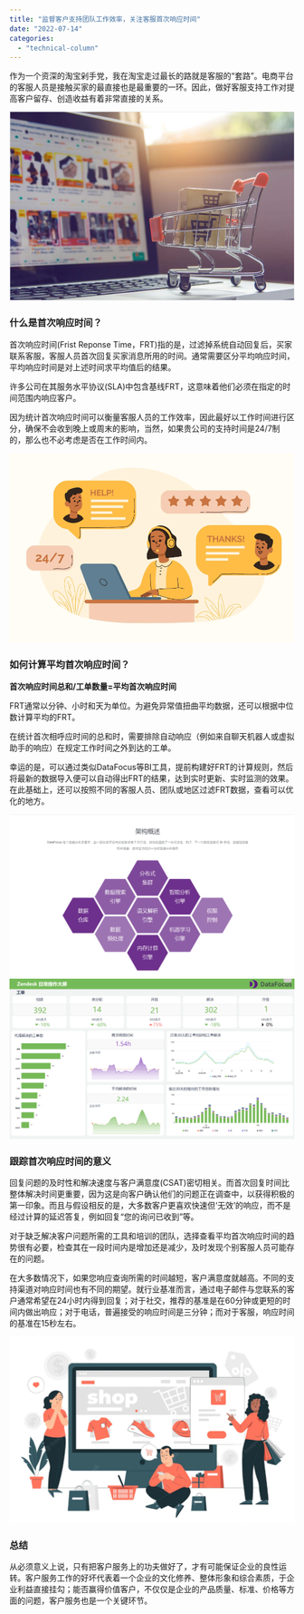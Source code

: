 ```yaml
---
title: "监督客户支持团队工作效率，关注客服首次响应时间"
date: "2022-07-14"
categories: 
  - "technical-column"
---
```


作为一个资深的淘宝剁手党，我在淘宝走过最长的路就是客服的“套路”。电商平台的客服人员是接触买家的最直接也是最重要的一环。因此，做好客服支持工作对提高客户留存、创造收益有着非常直接的关系。

![网购02.png](images/1657809695-02-png.png)

### **什么是首次响应时间？**

首次响应时间(Frist Reponse Time，FRT)指的是，过滤掉系统自动回复后，买家联系客服，客服人员首次回复买家消息所用的时间。通常需要区分平均响应时间，平均响应时间是对上述时间求平均值后的结果。

许多公司在其服务水平协议(SLA)中包含基线FRT，这意味着他们必须在指定的时间范围内响应客户。

因为统计首次响应时间可以衡量客服人员的工作效率，因此最好以工作时间进行区分，确保不会收到晚上或周末的影响，当然，如果贵公司的支持时间是24/7制的，那么也不必考虑是否在工作时间内。

![客户支持.png](images/1657809701-png.png)

### **如何计算平均首次响应时间？**

**首次响应时间总和/工单数量=平均首次响应时间**

FRT通常以分钟、小时和天为单位。为避免异常值扭曲平均数据，还可以根据中位数计算平均的FRT。

在统计首次相呼应时间的总和时，需要排除自动响应（例如来自聊天机器人或虚拟助手的响应）在规定工作时间之外到达的工单。

幸运的是，可以通过类似DataFocus等BI工具，提前构建好FRT的计算规则，然后将最新的数据导入便可以自动得出FRT的结果，达到实时更新、实时监测的效果。在此基础上，还可以按照不同的客服人员、团队或地区过滤FRT数据，查看可以优化的地方。

![mmexport1655947896132.png](images/1657809705-mmexport1655947896132-png.png) ![01Zendesk日常操作大屏.png](images/1657809708-01zendesk-png.png)

### **跟踪首次响应时间的意义**

回复问题的及时性和解决速度与客户满意度(CSAT)密切相关。而首次回复时间比整体解决时间更重要，因为这是向客户确认他们的问题正在调查中，以获得积极的第一印象。而且与假设相反的是，大多数客户更喜欢快速但‘无效’的响应，而不是经过计算的延迟答复，例如回复“您的询问已收到”等。

对于缺乏解决客户问题所需的工具和培训的团队，选择查看平均首次响应时间的趋势很有必要，检查其在一段时间内是增加还是减少，及时发现个别客服人员可能存在的问题。

在大多数情况下，如果您响应查询所需的时间越短，客户满意度就越高。不同的支持渠道对响应时间也有不同的期望。就行业基准而言，通过电子邮件与您联系的客户通常希望在24小时内得到回复；对于社交，推荐的基准是在60分钟或更短的时间内做出响应；对于电话，普遍接受的响应时间是三分钟；而对于客服，响应时间的基准在15秒左右。

![网购.png](images/1657809715-png.png)

### **总结**

从必须意义上说，只有把客户服务上的功夫做好了，才有可能保证企业的良性运转。客户服务⼯作的好坏代表着⼀个企业的⽂化修养、整体形象和综合素质，于企业利益直接挂勾；能否赢得价值客户，不仅仅是企业的产品质量、标准、价格等方面的问题，客户服务也是⼀个关键环节。
